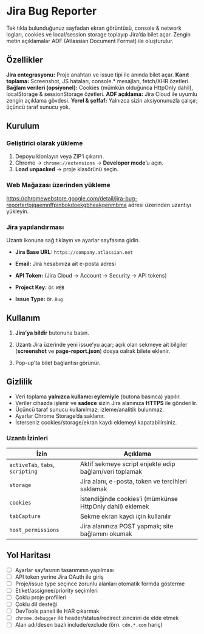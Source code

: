 # Jira Bug Reporter

Tek tıkla bulunduğunuz sayfadan ekran görüntüsü, console & network logları, cookies ve local/session storage toplayıp Jira’da bilet açar. Zengin metin açıklamalar ADF (Atlassian Document Format) ile oluşturulur.

## Özellikler
**Jira entegrasyonu:** Proje anahtarı ve issue tipi ile anında bilet açar.
**Kanıt toplama:** Screenshot, JS hataları, console.* mesajları, fetch/XHR özetleri.
**Bağlam verileri (opsiyonel):** Cookies (mümkün olduğunca HttpOnly dahil), localStorage & sessionStorage özetleri.
**ADF açıklama:** Jira Cloud ile uyumlu zengin açıklama gövdesi.
**Yerel & şeffaf:** Yalnızca sizin aksiyonunuzla çalışır; üçüncü taraf sunucu yok.

## Kurulum
### Geliştirici olarak yükleme

 1. Depoyu klonlayın veya ZIP’i çıkarın.
 2.  Chrome → `chrome://extensions` → **Developer mode**’u açın.
 3.  **Load unpacked** → proje klasörünü seçin.

### Web Mağazası üzerinden yükleme
https://chromewebstore.google.com/detail/jira-bug-reporter/pjgaemnffpinbokdoekgbheakgenmbma adresi üzerinden uzantıyı yükleyin.

### Jira yapılandırması

Uzantı ikonuna sağ tıklayın ve ayarlar sayfasına gidin.

-   **Jira Base URL:** `https://company.atlassian.net`
    
-   **Email:** Jira hesabınıza ait e-posta adresi
    
-   **API Token:** (Jira Cloud → Account → Security → API tokens)
    
-   **Project Key:** ör. `WEB`
    
-   **Issue Type:** ör. `Bug`

## Kullanım
    
1.  **Jira’ya bildir** butonuna basın.
    
2.  Uzantı Jira üzerinde yeni issue’yu açar; açık olan sekmeye ait bilgiler (**screenshot** ve **page-report.json**) dosya oalrak bilete eklenir.
3.  Pop-up’ta bilet bağlantısı görünür.

## Gizlilik

-   Veri toplama **yalnızca kullanıcı eylemiyle** (butona basınca) yapılır.
-   Veriler cihazda işlenir ve **sadece** sizin Jira alanınıza **HTTPS** ile gönderilir.
-   Üçüncü taraf sunucu kullanılmaz; izleme/analitik bulunmaz.
-   Ayarlar Chrome Storage’da saklanır.
-   İsterseniz cookies/storage/ekran kaydı eklemeyi kapatabilirsiniz.

### Uzantı İzinleri

|İzin|Açıklama|
|--|--|
|`activeTab`, `tabs`, `scripting`|Aktif sekmeye script enjekte edip bağlam/veri toplamak|
|`storage`|Jira alanı, e-posta, token ve tercihleri saklamak|
|`cookies`|İstendiğinde cookies’i (mümkünse HttpOnly dahil) eklemek|
|`tabCapture`|Sekme ekran kaydı için kullanılır|
|`host_permissions`|Jira alanınıza POST yapmak; site bağlamını okumak|

## Yol Haritası

 - [ ] Ayarlar sayfasının tasarımının yapılması
 - [ ] API token yerine Jira OAuth ile giriş
 - [ ] Proje/issue type seçince zorunlu alanları otomatik formda gösterme
 - [ ] Etiket/assignee/priority seçimleri
 - [ ] Çoklu proje profilleri
 - [ ] Çoklu dil desteği
 - [ ] DevTools paneli ile HAR çıkarmak
 - [ ] `chrome.debugger` ile header/status/redirect zincirini de elde etmek
 - [ ] Alan adı/desen bazlı include/exclude (örn. `cdn.*.com` hariç)
